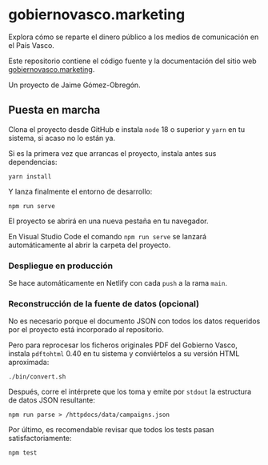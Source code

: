 # gobiernovasco.marketing

Explora cómo se reparte el dinero público a los medios de comunicación en el País Vasco.

Este repositorio contiene el código fuente y la documentación del sitio web [gobiernovasco.marketing](https://gobiernovasco.marketing).

Un proyecto de Jaime Gómez-Obregón.

## Puesta en marcha

Clona el proyecto desde GitHub e instala `node` 18 o superior y `yarn` en tu sistema, si acaso no lo están ya.

Si es la primera vez que arrancas el proyecto, instala antes sus dependencias:

```shell
yarn install
```

Y lanza finalmente el entorno de desarrollo:

```shell
npm run serve
```

El proyecto se abrirá en una nueva pestaña en tu navegador.

En Visual Studio Code el comando `npm run serve` se lanzará automáticamente al abrir la carpeta del proyecto.

### Despliegue en producción

Se hace automáticamente en Netlify con cada `push` a la rama `main`.

### Reconstrucción de la fuente de datos (opcional)

No es necesario porque el documento JSON con todos los datos requeridos por el proyecto está incorporado al repositorio.

Pero para reprocesar los ficheros originales PDF del Gobierno Vasco, instala `pdftohtml` 0.40 en tu sistema y conviértelos a su versión HTML aproximada:

```shell
./bin/convert.sh
```

Después, corre el intérprete que los toma y emite por `stdout` la estructura de datos JSON resultante:

```shell
npm run parse > /httpdocs/data/campaigns.json
```

Por último, es recomendable revisar que todos los tests pasan satisfactoriamente:

```
npm test
```

